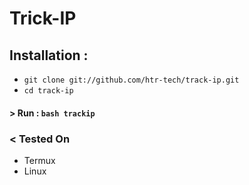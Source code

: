 # Trick-IP
## Installation :

* `git clone git://github.com/htr-tech/track-ip.git`
* `cd track-ip`

#### > Run : `bash trackip`

### < Tested On 

- Termux 
- Linux

